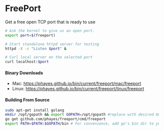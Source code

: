 FreePort
========

Get a free open TCP port that is ready to use

```bash
# Ask the kernel to give us an open port.
export port=$(freeport)

# Start standalone httpd server for testing
httpd -X -c "Listen $port" &

# Curl local server on the selected port
curl localhost:$port
```

#### Binary Downloads
 - Mac:   https://phayes.github.io/bin/current/freeport/mac/freeport
 - Linux: https://phayes.github.io/bin/current/freeport/linux/freeport

#### Building From Source
```bash
sudo apt-get install golang
mkdir /opt/gopath && export GOPATH=/opt/gopath #replace with desired GOPATH
go get github.com/phayes/freeport/cmd/freeport
export PATH=$PATH:$GOPATH/bin # For convenience, add go's bin dir to your PATH
```
